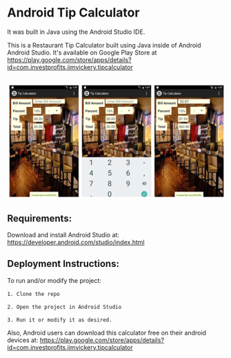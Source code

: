 # Android Tip Calculator
It was built in Java using the Android Studio IDE.

This is a Restaurant Tip Calculator built using Java inside of Android Android Studio. It's available on Google Play Store at https://play.google.com/store/apps/details?id=com.investprofits.jimvickery.tipcalculator
<br><br>

![Alt text](tip_calc.png?raw=true "Title")


## Requirements: 
Download and install Android Studio at: https://developer.android.com/studio/index.html

## Deployment Instructions:

To run and/or modify the project:
```
1. Clone the repo
```
```
2. Open the project in Android Studio
```
```
3. Run it or modify it as desired.
```



Also, Android users can download this calculator free on their android devices at:
https://play.google.com/store/apps/details?id=com.investprofits.jimvickery.tipcalculator

